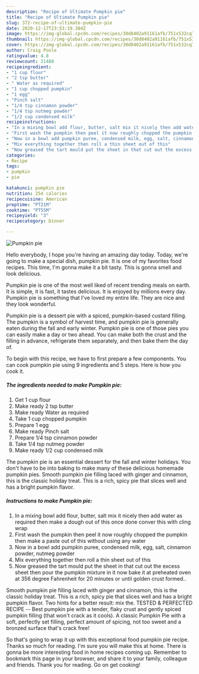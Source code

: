 ```yaml
---
description: "Recipe of Ultimate Pumpkin pie"
title: "Recipe of Ultimate Pumpkin pie"
slug: 372-recipe-of-ultimate-pumpkin-pie
date: 2020-12-17T23:53:19.384Z
image: https://img-global.cpcdn.com/recipes/30d8402a91161afb/751x532cq70/pumpkin-pie-recipe-main-photo.jpg
thumbnail: https://img-global.cpcdn.com/recipes/30d8402a91161afb/751x532cq70/pumpkin-pie-recipe-main-photo.jpg
cover: https://img-global.cpcdn.com/recipes/30d8402a91161afb/751x532cq70/pumpkin-pie-recipe-main-photo.jpg
author: Craig Poole
ratingvalue: 4.8
reviewcount: 21488
recipeingredient:
- "1 cup flour"
- "2 tsp butter"
- " Water as required"
- "1 cup chopped pumpkin"
- "1 egg"
- "Pinch salt"
- "1/4 tsp cinnamon powder"
- "1/4 tsp nutmeg powder"
- "1/2 cup condensed milk"
recipeinstructions:
- "In a mixing bowl add flour, butter, salt mix it nicely then add water as required then make a dough out of this once done conver this with cling wrap"
- "First wash the pumpkin then peel it now roughly chopped the pumpkin then make a paste out of this without using any water"
- "Now in a bowl add pumpkin puree, condensed milk, egg, salt, cinnamon powder, nutmeg powder"
- "Mix everything together then roll a thin sheet out of this"
- "Now greased the tart mould put the sheet in that cut out the excess sheet then pour the pumpkin mixture in it now bake it at preheated oven at 356 degree Fahrenheit for 20 minutes or until golden crust formed.."
categories:
- Recipe
tags:
- pumpkin
- pie

katakunci: pumpkin pie 
nutrition: 254 calories
recipecuisine: American
preptime: "PT21M"
cooktime: "PT55M"
recipeyield: "3"
recipecategory: Dinner

---
```



![Pumpkin pie](https://img-global.cpcdn.com/recipes/30d8402a91161afb/751x532cq70/pumpkin-pie-recipe-main-photo.jpg)

Hello everybody, I hope you're having an amazing day today. Today, we're going to make a special dish, pumpkin pie. It is one of my favorites food recipes. This time, I'm gonna make it a bit tasty. This is gonna smell and look delicious.

Pumpkin pie is one of the most well liked of recent trending meals on earth. It is simple, it is fast, it tastes delicious. It is enjoyed by millions every day. Pumpkin pie is something that I've loved my entire life. They are nice and they look wonderful.

Pumpkin pie is a dessert pie with a spiced, pumpkin-based custard filling. The pumpkin is a symbol of harvest time, and pumpkin pie is generally eaten during the fall and early winter. Pumpkin pie is one of those pies you can easily make a day or two ahead. You can make both the crust and the filling in advance, refrigerate them separately, and then bake them the day of.


To begin with this recipe, we have to first prepare a few components. You can cook pumpkin pie using 9 ingredients and 5 steps. Here is how you cook it.

<!--inarticleads1-->

##### The ingredients needed to make Pumpkin pie:

1. Get 1 cup flour
1. Make ready 2 tsp butter
1. Make ready  Water as required
1. Take 1 cup chopped pumpkin
1. Prepare 1 egg
1. Make ready Pinch salt
1. Prepare 1/4 tsp cinnamon powder
1. Take 1/4 tsp nutmeg powder
1. Make ready 1/2 cup condensed milk


The pumpkin pie is an essential dessert for the fall and winter holidays. You don&#39;t have to be into baking to make many of these delicious homemade pumpkin pies. Smooth pumpkin pie filling laced with ginger and cinnamon, this is the classic holiday treat. This is a rich, spicy pie that slices well and has a bright pumpkin flavor. 

<!--inarticleads2-->

##### Instructions to make Pumpkin pie:

1. In a mixing bowl add flour, butter, salt mix it nicely then add water as required then make a dough out of this once done conver this with cling wrap
1. First wash the pumpkin then peel it now roughly chopped the pumpkin then make a paste out of this without using any water
1. Now in a bowl add pumpkin puree, condensed milk, egg, salt, cinnamon powder, nutmeg powder
1. Mix everything together then roll a thin sheet out of this
1. Now greased the tart mould put the sheet in that cut out the excess sheet then pour the pumpkin mixture in it now bake it at preheated oven at 356 degree Fahrenheit for 20 minutes or until golden crust formed..


Smooth pumpkin pie filling laced with ginger and cinnamon, this is the classic holiday treat. This is a rich, spicy pie that slices well and has a bright pumpkin flavor. Two hints for a better result: mix the. TESTED &amp; PERFECTED RECIPE -- Best pumpkin pie with a tender, flaky crust and gently spiced pumpkin filling (that won&#39;t crack as it cools). A classic Pumpkin Pie with a soft, perfectly set filling, perfect amount of spicing, not too sweet and a bronzed surface that&#39;s crack free! 

So that's going to wrap it up with this exceptional food pumpkin pie recipe. Thanks so much for reading. I'm sure you will make this at home. There is gonna be more interesting food in home recipes coming up. Remember to bookmark this page in your browser, and share it to your family, colleague and friends. Thank you for reading. Go on get cooking!
